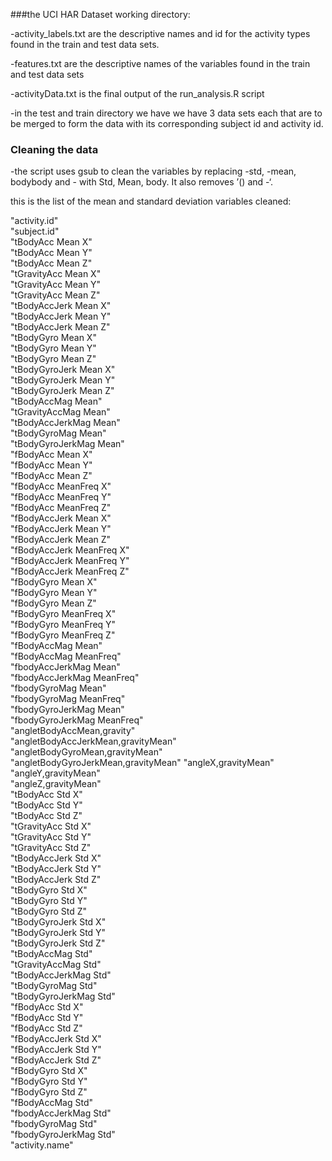 ###the UCI HAR Dataset working directory:

-activity_labels.txt are the descriptive names and id for the activity types found in the train and test data sets.

-features.txt are the descriptive names of the variables found in the train and test data sets

-activityData.txt is the final output of the run_analysis.R script

-in the test and train directory we have we have 3 data sets each that are to be merged to form the data with its corresponding subject id and activity id.

### Cleaning the data

-the script uses gsub to clean the variables  by replacing -std, -mean, bodybody  and - with Std, Mean, body. It also removes ’() and -‘.

this is the list of the mean and standard deviation variables cleaned:


 "activity.id"                        
 "subject.id"                         
 "tBodyAcc Mean X"                   
 "tBodyAcc Mean Y"                    
 "tBodyAcc Mean Z"                    
 "tGravityAcc Mean X"                
 "tGravityAcc Mean Y"                 
 "tGravityAcc Mean Z"                 
 "tBodyAccJerk Mean X"               
"tBodyAccJerk Mean Y"                
"tBodyAccJerk Mean Z"                
"tBodyGyro Mean X"                  
 "tBodyGyro Mean Y"                   
"tBodyGyro Mean Z"                   
"tBodyGyroJerk Mean X"              
 "tBodyGyroJerk Mean Y"               
"tBodyGyroJerk Mean Z"               
"tBodyAccMag Mean"                  
"tGravityAccMag Mean"                
"tBodyAccJerkMag Mean"               
"tBodyGyroMag Mean"                 
"tBodyGyroJerkMag Mean"              
"fBodyAcc Mean X"                   
"fBodyAcc Mean Y"                   
"fBodyAcc Mean Z"                    
"fBodyAcc MeanFreq X"                
"fBodyAcc MeanFreq Y"               
"fBodyAcc MeanFreq Z"                
"fBodyAccJerk Mean X"                
"fBodyAccJerk Mean Y"               
"fBodyAccJerk Mean Z"                
"fBodyAccJerk MeanFreq X"            
"fBodyAccJerk MeanFreq Y"           
"fBodyAccJerk MeanFreq Z"            
"fBodyGyro Mean X"                   
"fBodyGyro Mean Y"                  
"fBodyGyro Mean Z"                   
"fBodyGyro MeanFreq X"               
"fBodyGyro MeanFreq Y"              
"fBodyGyro MeanFreq Z"               
"fBodyAccMag Mean"                   
"fBodyAccMag MeanFreq"              
"fbodyAccJerkMag Mean"               
"fbodyAccJerkMag MeanFreq"           
"fbodyGyroMag Mean"                 
"fbodyGyroMag MeanFreq"              
"fbodyGyroJerkMag Mean"              
"fbodyGyroJerkMag MeanFreq"         
"angletBodyAccMean,gravity"          
"angletBodyAccJerkMean,gravityMean"  
"angletBodyGyroMean,gravityMean"    
"angletBodyGyroJerkMean,gravityMean" 
"angleX,gravityMean"                 
"angleY,gravityMean"                
"angleZ,gravityMean"                 
"tBodyAcc Std X"                     
"tBodyAcc Std Y"                    
"tBodyAcc Std Z"                     
"tGravityAcc Std X"                  
"tGravityAcc Std Y"                 
"tGravityAcc Std Z"                  
"tBodyAccJerk Std X"                 
"tBodyAccJerk Std Y"                
"tBodyAccJerk Std Z"                 
"tBodyGyro Std X"                    
"tBodyGyro Std Y"                   
"tBodyGyro Std Z"                    
"tBodyGyroJerk Std X"                
"tBodyGyroJerk Std Y"               
"tBodyGyroJerk Std Z"                
"tBodyAccMag Std"                    
"tGravityAccMag Std"                
"tBodyAccJerkMag Std"                
"tBodyGyroMag Std"                   
"tBodyGyroJerkMag Std"              
"fBodyAcc Std X"                     
"fBodyAcc Std Y"                     
"fBodyAcc Std Z"                    
"fBodyAccJerk Std X"                 
"fBodyAccJerk Std Y"                 
"fBodyAccJerk Std Z"                
"fBodyGyro Std X"                    
"fBodyGyro Std Y"                    
"fBodyGyro Std Z"                   
"fBodyAccMag Std"                    
"fbodyAccJerkMag Std"                
"fbodyGyroMag Std"                  
"fbodyGyroJerkMag Std"               
"activity.name"